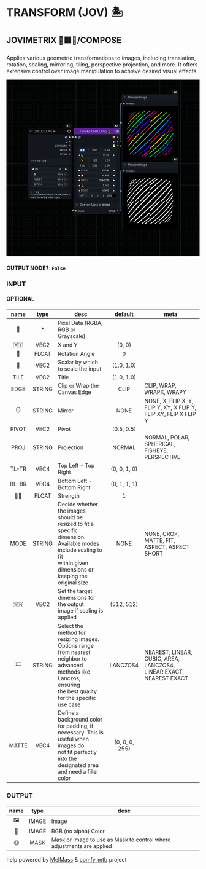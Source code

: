 # TRANSFORM (JOV) 🏝️

## JOVIMETRIX 🔺🟩🔵/COMPOSE

Applies various geometric transformations to images, including translation, rotation, scaling, mirroring, tiling, perspective projection, and more. It offers extensive control over image manipulation to achieve desired visual effects.

![TRANSFORM](https://raw.githubusercontent.com/Amorano/Jovimetrix-examples/master/node/TRANSFORM/TRANSFORM.png)

#### OUTPUT NODE?: `False`

### INPUT

#### OPTIONAL

name | type | desc | default | meta
:---:|:---:|---|:---:|---
👾  |  *  | Pixel Data (RGBA, RGB or Grayscale) |  | 
🇽🇾  |  VEC2  | X and Y | (0, 0) | 
📐  |  FLOAT  | Rotation Angle | 0 | 
📏  |  VEC2  | Scalar by which to scale the input | (1.0, 1.0) | 
TILE  |  VEC2  | Title | (1.0, 1.0) | 
EDGE  |  STRING  | Clip or Wrap the Canvas Edge | CLIP | CLIP, WRAP, WRAPX, WRAPY
🪞  |  STRING  | Mirror | NONE | NONE, X, FLIP X, Y, FLIP Y, XY, X FLIP Y,<br>FLIP XY, FLIP X FLIP Y
PIVOT  |  VEC2  | Pivot | (0.5, 0.5) | 
PROJ  |  STRING  | Projection | NORMAL | NORMAL, POLAR, SPHERICAL, FISHEYE,<br>PERSPECTIVE
TL-TR  |  VEC4  | Top Left - Top Right | (0, 0, 1, 0) | 
BL-BR  |  VEC4  | Bottom Left - Bottom Right | (0, 1, 1, 1) | 
💪🏽  |  FLOAT  | Strength | 1 | 
MODE  |  STRING  | Decide whether the images should be<br>resized to fit a specific dimension.<br>Available modes include scaling to fit<br>within given dimensions or keeping the<br>original size | NONE | NONE, CROP, MATTE, FIT, ASPECT, ASPECT<br>SHORT
🇼🇭  |  VEC2  | Set the target dimensions for the output<br>image if scaling is applied | (512, 512) | 
🎞️  |  STRING  | Select the method for resizing images.<br>Options range from nearest neighbor to<br>advanced methods like Lanczos, ensuring<br>the best quality for the specific use case | LANCZOS4 | NEAREST, LINEAR, CUBIC, AREA, LANCZOS4,<br>LINEAR EXACT, NEAREST EXACT
MATTE  |  VEC4  | Define a background color for padding, if<br>necessary. This is useful when images do<br>not fit perfectly into the designated area<br>and need a filler color | (0, 0, 0, 255) | 

### OUTPUT

name | type | desc
:---:|:---:|---
🖼️  |  IMAGE  | Image 
🌈  |  IMAGE  | RGB (no alpha) Color 
😷  |  MASK  | Mask or Image to use as Mask to control where adjustments are applied 

help powered by [MelMass](https://github.com/melMass) & [comfy_mtb](https://github.com/melMass/comfy_mtb) project